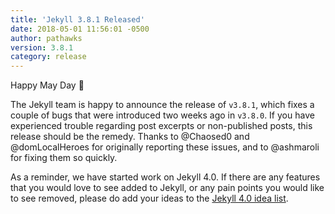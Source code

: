 ```yaml
---
title: 'Jekyll 3.8.1 Released'
date: 2018-05-01 11:56:01 -0500
author: pathawks
version: 3.8.1
category: release
---
```


Happy May Day :tada:

The Jekyll team is happy to announce the release of `v3.8.1`, which fixes
a couple of bugs that were introduced two weeks ago in `v3.8.0`. If you have
experienced trouble regarding post excerpts or non-published posts, this release
should be the remedy. Thanks to @Chaosed0 and @domLocalHeroes for originally
reporting these issues, and to @ashmaroli for fixing them so quickly.

As a reminder, we have started work on Jekyll 4.0. If there are any
features that you would love to see added to Jekyll, or any pain points you
would like to see removed, please do add your ideas to the [Jekyll 4.0 idea
list](https://github.com/jekyll/jekyll/issues/6948).
